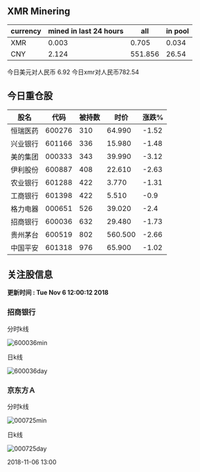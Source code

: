 ## XMR Minering

|currency|mined in last 24 hours|all|in pool|
|---|---|---|---|
|XMR|0.003|0.705|0.034|
|CNY|2.124|551.856|26.54|

今日美元对人民币 6.92	今日xmr对人民币782.54


## 今日重仓股 

|股名|代码|被持数|时价|涨跌%|
|---|---|---|---|---|
|恒瑞医药|600276|310|64.990|-1.52|
|兴业银行|601166|336|15.980|-1.48|
|美的集团|000333|343|39.990|-3.12|
|伊利股份|600887|408|22.610|-2.63|
|农业银行|601288|422|3.770|-1.31|
|工商银行|601398|422|5.510|-0.9|
|格力电器|000651|526|39.020|-2.4|
|招商银行|600036|632|29.480|-1.73|
|贵州茅台|600519|802|560.500|-2.66|
|中国平安|601318|976|65.900|-1.02|

## 关注股信息
**更新时间 : Tue Nov  6 12:00:12 2018**
### 招商银行 
分时k线

![600036min](http://image.sinajs.cn/newchart/min/n/sh600036.gif)

日k线

![600036day](http://image.sinajs.cn/newchart/daily/n/sh600036.gif)

### 京东方Ａ 
分时k线

![000725min](http://image.sinajs.cn/newchart/min/n/sz000725.gif)

日k线

![000725day](http://image.sinajs.cn/newchart/daily/n/sz000725.gif)

2018-11-06 13:00